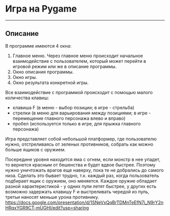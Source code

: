 # Игра на Pygame
____
## Описание
В программе имеются 4 окна:
1. Главное меню. Через главное меню происходит начальное взаимодействие с пользователем, который может
перейти в игровой режим или же в описание программы.
2. Окно описания программы.
3. Окно игры.
4. Окно результата конкретной игры.

Все взаимодействие с программой происходит с помощью малого количества клавиш:
- клавиша F (в меню  - выбор позиции; в игре - стрельба)
- стрелки (в меню для варьирования между позициями; в игре - перемещение главного персонажа влево и вправо)
- пробел (используется только в игре, для прыжка главного персонажа)

Игра представляет собой небольшой платформер, где пользователю нужно, 
отстреливаясь от зеленых противников, собрать как можно больше ящиков с оружием.

Посередине уровня находится яма с огнем, если монстр в нее упадет, 
то вернется красным от бешенства и будет вдвое быстрее.
Поэтому нужно уничтожать врагов еще наверху, пока те не добрались до самого низа.
Сделать это бывает трудно, т.к. каждый раз, когда пользователь подбирает ящик с оружием, оно меняется.
Каждое оружие обладает разной характеристикой - у одних пули летят быстрее, у других есть возможно задержать клавишу F и 
выстреливать чередой из пуль, третьи наносят меньше урона противнику.
https://docs.google.com/presentation/d/1SNeVxQqBrTDMnTeEfN7i_N9rY2nHRqxYGR9CT-mUGHI/edit?usp=sharing
